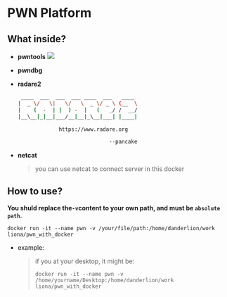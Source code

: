 # PWN Platform

## What inside?

- **pwntools**
	![](https://i.loli.net/2021/01/08/Q9wAtjWZCLRSkF1.png)

- **pwndbg**


- **radare2**
	```sh
	 ____  ___  ___  ___ ____  ___   ____
	|  _ \/   \|   \/   \  _ \/ _ \ (__  \
	|    (  -  | |  ) -  |   (   _/ /  __/
	|__\__|_|__|___/__|__|_\__|___| |____|
	
	             https://www.radare.org
	
	                             --pancake
	```
- **netcat**
  > you can use netcat to connect server in this docker

## How to use?

**You shuld replace the`-v`content to your own path, and must be `absolute path`.** 

```shell
docker run -it --name pwn -v /your/file/path:/home/danderlion/work liona/pwn_with_docker
```

- example:

  > if you at your desktop, it might  be:
  >
  > ```shell
  > docker run -it --name pwn -v /home/yourname/Desktop:/home/danderlion/work liona/pwn_with_docker
  > ```


